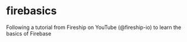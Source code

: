 # firebasics
Following a tutorial from Fireship on YouTube (@fireship-io) to learn the basics of Firebase
